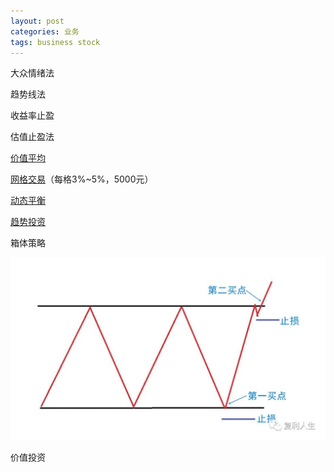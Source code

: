 ```yaml
---
layout: post
categories: 业务
tags: business stock
---
```


大众情绪法

趋势线法

收益率止盈

估值止盈法

[价值平均](https://mp.weixin.qq.com/s/2XiWf4yiYcfzHLt_eVarBQ)

[网格交易](https://mp.weixin.qq.com/s?__biz=MzAxMjM4MTEwNg==&mid=504221637&idx=1&sn=1ee865664c7f6ff21317e5aafdac5166&chksm=004bd118373c580efba5ec34b7a685cc48f8f227662fcdbbfbb33ab58d882a1989caedce0c72&scene=20&xtrack=1&key=cfb30b6b470c54571059b87063a5554f899555ceaa5e377c0e4887246164318f7006b35c5257bb607af695f12f19609cb0138a820f495672030c85c47e7b0a15c32d1b2d56a1c22bb5fc74b5a4665bb93c610c7b0910f5a88950496d1bee0cc5fc6fe2de795585a64e6e72fba093cfd600c775f4ef2e4ae49a73df7bb70deb24&ascene=1&uin=MTQ2NjY5Mzk1&devicetype=Windows+7&version=62090529&lang=en&exportkey=Ad92zjI9J4a4rBumhbnU2k8%3D&pass_ticket=pnu%2BO2vvECl%2BSl3VRkUJB%2BtAiaizM2i03DOI4v%2BBGuJzYSVb3s7w8OqqDkbXZfZz&wx_header=0)（每格3%~5%，5000元）

[动态平衡](https://mp.weixin.qq.com/s?__biz=MzAxMjM4MTEwNg==&mid=504220250&idx=1&sn=c58778a8a12b071bab12ea3b9290cf69&chksm=004bd487373c5d91dd72ca2893a723d7d148b2cbd4de798960c56fbee2407fefcdb13aea26ef&scene=20&xtrack=1&key=0cc74021d33c11bf8fedca20728bcff5908e19db260d77d4f7b69dd4236b33197555b727dea9d3fe04f7e88437102f7e0216df4316eecf3eaec268e05a151f66bee8e84126ea29e06d55649304bcc30d6c2b4a2e7e6f0e7e094ca49b1694cf9e5c76261f1daa7890b59406ea65cd21f7b92ac42fdaa8be9281bd169504ef5ff3&ascene=1&uin=MTQ2NjY5Mzk1&devicetype=Windows+7&version=62090529&lang=en&exportkey=AZ544ZqnRFK4xO0eKh%2Bi4fk%3D&pass_ticket=pnu%2BO2vvECl%2BSl3VRkUJB%2BtAiaizM2i03DOI4v%2BBGuJzYSVb3s7w8OqqDkbXZfZz&wx_header=0)

[趋势投资](https://mp.weixin.qq.com/s?__biz=MzAxMjM4MTEwNg==&mid=504220690&idx=1&sn=eabb47deb674965e9331d313c5991abf&chksm=004bd2cf373c5bd91c2600fa203046f83f32b88ff5fa4d53aa2b1ae0ab43c30117144deb422e&scene=20&xtrack=1&key=7f63248f9263ef6dcb029a5b53efcda4dd83fdcbe5bcf542afb01681bf44f8b9763325b2decd39652a628d60803df52c4cb53df8dc438c068e4a340014f51158e0c1cb6930b6823fad6f76f64d2eea7683dc57140f323c91f48a2758f1b58bf2b80adb4d3a4634922e4a06017ac76f744b78f80cf66dbd682f83d062285765b1&ascene=1&uin=MTQ2NjY5Mzk1&devicetype=Windows+7&version=62090529&lang=en&exportkey=AZP649bjCwbxojZm722xwFc%3D&pass_ticket=pnu%2BO2vvECl%2BSl3VRkUJB%2BtAiaizM2i03DOI4v%2BBGuJzYSVb3s7w8OqqDkbXZfZz&wx_header=0)

箱体策略

![buy sale point](/images/buy-sale-point.jpg)

价值投资

